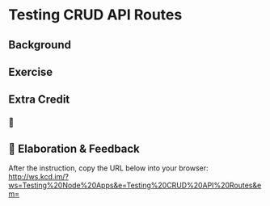 # Testing CRUD API Routes

## Background

## Exercise

## Extra Credit

### 💯

## 🦉 Elaboration & Feedback

After the instruction, copy the URL below into your browser:
http://ws.kcd.im/?ws=Testing%20Node%20Apps&e=Testing%20CRUD%20API%20Routes&em=
